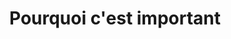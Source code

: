 ---
sidebar_position: 2
title: Pourquoi c'est important
slug: /smart-queries-and-shelves/why-it-matters
---